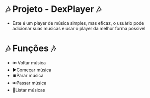 #  🎶 Projeto - DexPlayer 🎶
- Este é um player de música simples, mas eficaz, o usuário pode adicionar suas musicas e usar o player da melhor forma possivel
  
#  🎶 Funções 🎶
-  ⏮️ Voltar música
-  ▶️Começar música
-  ⏹️Parar música
-  ⏭️Passar música
-  📖Listar músicas
